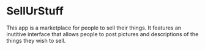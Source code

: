 # SellUrStuff

This app is a marketplace for people to sell their things. It features an inutitive interface that allows people to post pictures and descriptions of the things they wish to sell. 
